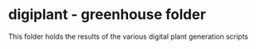 # digiplant - greenhouse folder
This folder holds the results of the various digital plant generation scripts